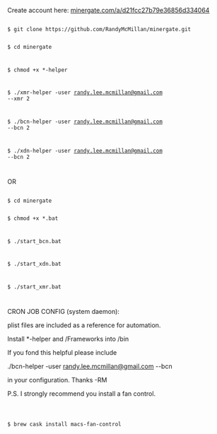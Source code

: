 Create account here: [minergate.com/a/d21fcc27b79e36856d334064](https://minergate.com/a/d21fcc27b79e36856d334064)  

<code>  
$ git clone https://github.com/RandyMcMillan/minergate.git  

$ cd minergate  

$ chmod +x *-helper  

$ ./xmr-helper -user randy.lee.mcmillan@gmail.com --xmr 2  

$ ./bcn-helper -user randy.lee.mcmillan@gmail.com --bcn 2  

$ ./xdn-helper -user randy.lee.mcmillan@gmail.com --bcn 2  

</code>  

OR  

<code>  
$ cd minergate  

$ chmod +x *.bat  

$ ./start_bcn.bat  

$ ./start_xdn.bat  

$ ./start_xmr.bat  

</code>  

CRON JOB CONFIG (system daemon):  

plist files are included as a reference for automation.  

Install *-helper and /Frameworks into /bin  

If you fond this helpful please include  

./bcn-helper -user randy.lee.mcmillan@gmail.com --bcn  

in your configuration. Thanks -RM  

P.S. I strongly recommend you install a fan control.  

<code>  

$ brew cask install macs-fan-control  

</code>  
